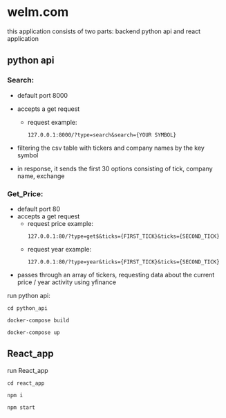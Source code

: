 # welm.com

this application consists of two parts: backend python api and react application


## python api
### Search:

* default port 8000

* accepts a get request
   * request example:
     ```
     127.0.0.1:8000/?type=search&search={YOUR SYMBOL}
     ```

* filtering the csv table with tickers and company names by the key symbol


* in response, it sends the first 30 options consisting of tick, company name, exchange
    
### Get_Price:
* default port 80
* accepts a get request
   * request price example:
     ```
     127.0.0.1:80/?type=get$&ticks={FIRST_TICK}&ticks={SECOND_TICK}
     ```
   * request year example:
     ```
     127.0.0.1:80/?type=year&ticks={FIRST_TICK}&ticks={SECOND_TICK}
     ```
* passes through an array of tickers, requesting data about the current price / year activity using yfinance
    
    
run python api:
```    
cd python_api

docker-compose build

docker-compose up
```  

## React_app

run React_app
```    
cd react_app

npm i

npm start
```  
    
